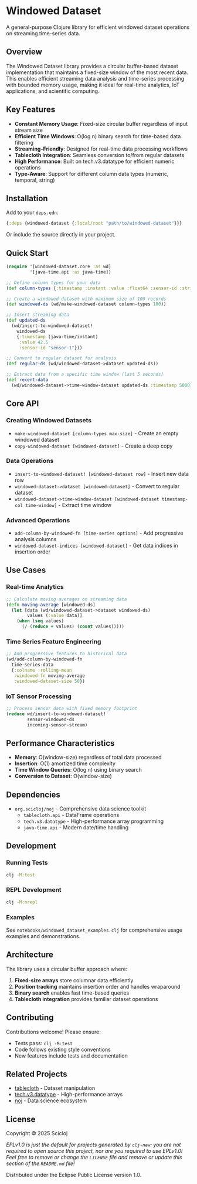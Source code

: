 # Windowed Dataset

A general-purpose Clojure library for efficient windowed dataset operations on streaming time-series data.

## Overview

The Windowed Dataset library provides a circular buffer-based dataset implementation that maintains a fixed-size window of the most recent data. This enables efficient streaming data analysis and time-series processing with bounded memory usage, making it ideal for real-time analytics, IoT applications, and scientific computing.

## Key Features

- **Constant Memory Usage**: Fixed-size circular buffer regardless of input stream size
- **Efficient Time Windows**: O(log n) binary search for time-based data filtering  
- **Streaming-Friendly**: Designed for real-time data processing workflows
- **Tablecloth Integration**: Seamless conversion to/from regular datasets
- **High Performance**: Built on tech.v3.datatype for efficient numeric operations
- **Type-Aware**: Support for different column data types (numeric, temporal, string)

## Installation

Add to your `deps.edn`:

```clojure
{:deps {windowed-dataset {:local/root "path/to/windowed-dataset"}}}
```

Or include the source directly in your project.

## Quick Start

```clojure
(require '[windowed-dataset.core :as wd]
         '[java-time.api :as java-time])

;; Define column types for your data
(def column-types {:timestamp :instant :value :float64 :sensor-id :string})

;; Create a windowed dataset with maximum size of 100 records
(def windowed-ds (wd/make-windowed-dataset column-types 100))

;; Insert streaming data
(def updated-ds 
  (wd/insert-to-windowed-dataset! 
    windowed-ds 
    {:timestamp (java-time/instant)
     :value 42.5
     :sensor-id "sensor-1"}))

;; Convert to regular dataset for analysis
(def regular-ds (wd/windowed-dataset->dataset updated-ds))

;; Extract data from a specific time window (last 5 seconds)
(def recent-data 
  (wd/windowed-dataset->time-window-dataset updated-ds :timestamp 5000))
```

## Core API

### Creating Windowed Datasets

- `make-windowed-dataset [column-types max-size]` - Create an empty windowed dataset
- `copy-windowed-dataset [windowed-dataset]` - Create a deep copy

### Data Operations

- `insert-to-windowed-dataset! [windowed-dataset row]` - Insert new data row
- `windowed-dataset->dataset [windowed-dataset]` - Convert to regular dataset
- `windowed-dataset->time-window-dataset [windowed-dataset timestamp-col time-window]` - Extract time window

### Advanced Operations

- `add-column-by-windowed-fn [time-series options]` - Add progressive analysis columns
- `windowed-dataset-indices [windowed-dataset]` - Get data indices in insertion order

## Use Cases

### Real-time Analytics
```clojure
;; Calculate moving averages on streaming data
(defn moving-average [windowed-ds]
  (let [data (wd/windowed-dataset->dataset windowed-ds)
        values (:value data)]
    (when (seq values)
      (/ (reduce + values) (count values)))))
```

### Time Series Feature Engineering
```clojure
;; Add progressive features to historical data
(wd/add-column-by-windowed-fn 
  time-series-data
  {:colname :rolling-mean
   :windowed-fn moving-average
   :windowed-dataset-size 50})
```

### IoT Sensor Processing
```clojure
;; Process sensor data with fixed memory footprint
(reduce wd/insert-to-windowed-dataset! 
        sensor-windowed-ds 
        incoming-sensor-stream)
```

## Performance Characteristics

- **Memory**: O(window-size) regardless of total data processed
- **Insertion**: O(1) amortized time complexity
- **Time Window Queries**: O(log n) using binary search
- **Conversion to Dataset**: O(window-size)

## Dependencies

- `org.scicloj/noj` - Comprehensive data science toolkit
  - `tablecloth.api` - DataFrame operations
  - `tech.v3.datatype` - High-performance array programming
  - `java-time.api` - Modern date/time handling

## Development

### Running Tests
```bash
clj -M:test
```

### REPL Development
```bash
clj -M:nrepl
```

### Examples
See `notebooks/windowed_dataset_examples.clj` for comprehensive usage examples and demonstrations.

## Architecture

The library uses a circular buffer approach where:

1. **Fixed-size arrays** store columnar data efficiently
2. **Position tracking** maintains insertion order and handles wraparound
3. **Binary search** enables fast time-based queries
4. **Tablecloth integration** provides familiar dataset operations

## Contributing

Contributions welcome! Please ensure:
- Tests pass: `clj -M:test`
- Code follows existing style conventions
- New features include tests and documentation

## Related Projects

- [tablecloth](https://github.com/scicloj/tablecloth) - Dataset manipulation
- [tech.v3.datatype](https://github.com/cnuernber/dtype-next) - High-performance arrays
- [noj](https://github.com/scicloj/noj) - Data science ecosystem

## License

Copyright © 2025 Scicloj

_EPLv1.0 is just the default for projects generated by `clj-new`: you are not_
_required to open source this project, nor are you required to use EPLv1.0!_
_Feel free to remove or change the `LICENSE` file and remove or update this_
_section of the `README.md` file!_

Distributed under the Eclipse Public License version 1.0.
